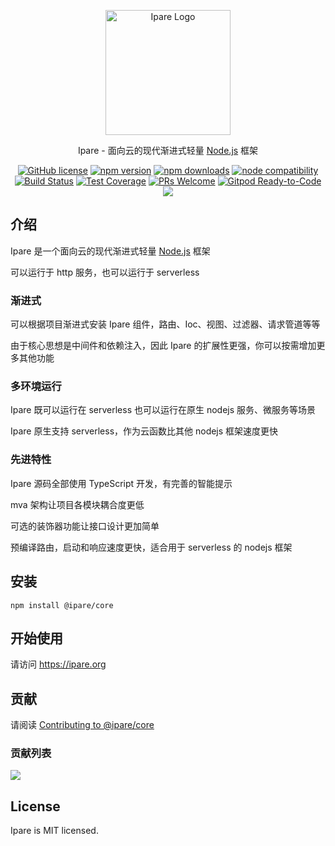 <p align="center">
  <a href="https://ipare.org/" target="blank"><img src="https://ipare.org/images/logo.png" alt="Ipare Logo" width="200"/></a>
</p>

<p align="center">Ipare - 面向云的现代渐进式轻量 <a href="http://nodejs.org" target="_blank">Node.js</a> 框架</p>
<p align="center">
    <a href="https://github.com/ipare/core/blob/main/LICENSE" target="_blank"><img src="https://img.shields.io/badge/license-MIT-blue.svg" alt="GitHub license" /></a>
    <a href=""><img src="https://img.shields.io/npm/v/@ipare/core.svg" alt="npm version"></a>
    <a href=""><img src="https://badgen.net/npm/dt/@ipare/core" alt="npm downloads"></a>
    <a href="https://nodejs.org/en/about/releases/"><img src="https://img.shields.io/node/v/vite.svg" alt="node compatibility"></a>
    <a href="#"><img src="https://github.com/ipare/core/actions/workflows/test.yml/badge.svg?branch=main" alt="Build Status"></a>
    <a href="https://codecov.io/gh/ipare/core/branch/main"><img src="https://img.shields.io/codecov/c/github/ipare/core/main.svg" alt="Test Coverage"></a>
    <a href="https://github.com/ipare/core/pulls"><img src="https://img.shields.io/badge/PRs-welcome-brightgreen.svg" alt="PRs Welcome"></a>
    <a href="https://gitpod.io/#https://github.com/ipare/core"><img src="https://img.shields.io/badge/Gitpod-Ready--to--Code-blue?logo=gitpod" alt="Gitpod Ready-to-Code"></a>
    <a href="https://paypal.me/ihalwang" target="_blank"><img src="https://img.shields.io/badge/Donate-PayPal-ff3f59.svg"/></a>
</p>

## 介绍

Ipare 是一个面向云的现代渐进式轻量 <a href="http://nodejs.org" target="_blank">Node.js</a> 框架

可以运行于 http 服务，也可以运行于 serverless

### 渐进式

可以根据项目渐进式安装 Ipare 组件，路由、Ioc、视图、过滤器、请求管道等等

由于核心思想是中间件和依赖注入，因此 Ipare 的扩展性更强，你可以按需增加更多其他功能

### 多环境运行

Ipare 既可以运行在 serverless 也可以运行在原生 nodejs 服务、微服务等场景

Ipare 原生支持 serverless，作为云函数比其他 nodejs 框架速度更快

### 先进特性

Ipare 源码全部使用 TypeScript 开发，有完善的智能提示

mva 架构让项目各模块耦合度更低

可选的装饰器功能让接口设计更加简单

预编译路由，启动和响应速度更快，适合用于 serverless 的 nodejs 框架

## 安装

```
npm install @ipare/core
```

## 开始使用

请访问 <https://ipare.org>

## 贡献

请阅读 [Contributing to @ipare/core](https://github.com/ipare/core/blob/main/CONTRIBUTING.md)

### 贡献列表

<a href="https://github.com/ipare/core/graphs/contributors">
  <img src="https://contrib.rocks/image?repo=ipare/core" />
</a>

## License

Ipare is MIT licensed.
